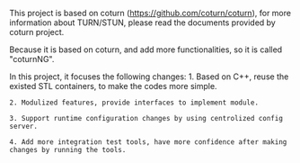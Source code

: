 This project is based on coturn (https://github.com/coturn/coturn), for more information about TURN/STUN, please read the documents provided by coturn project.

Because it is based on coturn, and add more functionalities, so it is called "coturnNG".

In this project, it focuses the following changes:
	1. Based on C++, reuse the existed STL containers, to make the codes more simple.

	2. Modulized features, provide interfaces to implement module.

	3. Support runtime configuration changes by using centrolized config server.

	4. Add more integration test tools, have more confidence after making changes by running the tools.
